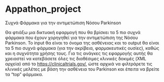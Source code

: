 # Appathon_project

Συχνά Φάρμακα για την αντιμετώπιση Nόσου Parkinson

Θα φτιάξω μια δικτυακή εφαρμογή που θα βρίσκει τα 5 πιο συχνά φάρμακα που έχουν χορηγηθεί
για την αντιμετώπιση της Nόσου Parkinson. Το input θα είναι το όνομα της ασθένειας και
το output θα είναι τα 5 πιο συχνά φάρμακα (για την ακρίβεια, φαρμακευτικές ουσίες), 
καθώς και η συχνότητα χρήσης τους. Για τις ανάγκες τις εφαρμογής αυτής θα χρειαστεί να 
κατεβάσετε όλες τις διαθέσιμες κλινικές δοκιμές (XML αρχεία) από το https://clinicaltrials.gov/, 
ώστε αρχικά να φιλτράρετε τις κλινικές μελέτες με βάση την ασθένεια του Parkinson 
και έπειτα να βρείτε τα “top” φάρμακα.
